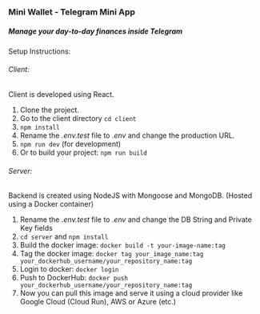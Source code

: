 ### Mini Wallet - Telegram Mini App
##### Manage your day-to-day finances inside Telegram

Setup Instructions:

###### Client:
Client is developed using React.

1. Clone the project.
2. Go to the client directory `cd client`
3. `npm install`
4. Rename the *.env.test* file to *.env* and change the production URL.
5. `npm run dev` (for development)
6. Or to build your project: `npm run build`

###### Server:
Backend is created using NodeJS with Mongoose and MongoDB. (Hosted using a Docker container)

1. Rename the *.env.test* file to *.env* and change the DB String and Private Key fields
2. `cd server` and `npm install`
3. Build the docker image: `docker build -t your-image-name:tag`
4. Tag the docker image: `docker tag your_image_name:tag your_dockerhub_username/your_repository_name:tag
`
5. Login to docker: `docker login`
6. Push to DockerHub: `docker push your_dockerhub_username/your_repository_name:tag
`
6. Now you can pull this image and serve it using a cloud provider like Google Cloud (Cloud Run), AWS or Azure (etc.) 
